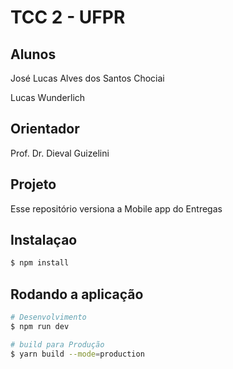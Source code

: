 # TCC 2 - UFPR

## Alunos

José Lucas Alves dos Santos Chociai

Lucas Wunderlich

## Orientador

Prof. Dr. Dieval Guizelini

## Projeto

Esse repositório versiona a Mobile app do Entregas

## Instalaçao

```bash
$ npm install
```

## Rodando a aplicação

```bash
# Desenvolvimento
$ npm run dev

# build para Produção
$ yarn build --mode=production
```
